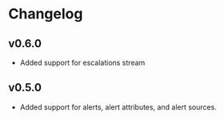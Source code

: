 # Changelog

## v0.6.0

- Added support for escalations stream

## v0.5.0

- Added support for alerts, alert attributes, and alert sources.
